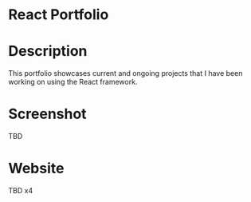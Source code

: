 # React Portfolio

# Description
This portfolio showcases current and ongoing projects that I have been working on using the React framework.

# Screenshot
TBD
# Website
TBD x4
